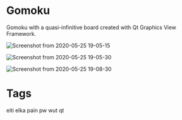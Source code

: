 # Gomoku
Gomoku with a quasi-infinitive board created with Qt Graphics View Framework.


![Screenshot from 2020-05-25 19-05-15](https://user-images.githubusercontent.com/19244173/82832210-c2f28200-9eba-11ea-9dc7-8c6a6d023129.png)

![Screenshot from 2020-05-25 19-05-30](https://user-images.githubusercontent.com/19244173/82832211-c423af00-9eba-11ea-88a6-3beb6b5b0d32.png)

![Screenshot from 2020-05-25 19-08-30](https://user-images.githubusercontent.com/19244173/82832399-3c8a7000-9ebb-11ea-8b99-3f7fcd097ec5.png)

# Tags
eiti elka pain pw wut qt 